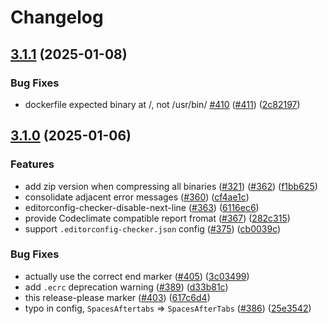 # Changelog

## [3.1.1](https://github.com/editorconfig-checker/editorconfig-checker/compare/v3.1.0...v3.1.1) (2025-01-08)


### Bug Fixes

* dockerfile expected binary at /, not /usr/bin/ [#410](https://github.com/editorconfig-checker/editorconfig-checker/issues/410) ([#411](https://github.com/editorconfig-checker/editorconfig-checker/issues/411)) ([2c82197](https://github.com/editorconfig-checker/editorconfig-checker/commit/2c821979c0b3ea291f65ec813cae3fa265603528))

## [3.1.0](https://github.com/editorconfig-checker/editorconfig-checker/compare/v3.0.3...v3.1.0) (2025-01-06)


### Features

* add zip version when compressing all binaries ([#321](https://github.com/editorconfig-checker/editorconfig-checker/issues/321)) ([#362](https://github.com/editorconfig-checker/editorconfig-checker/issues/362)) ([f1bb625](https://github.com/editorconfig-checker/editorconfig-checker/commit/f1bb625f2553952d4d8c72e3f97d17417f0c1ef7))
* consolidate adjacent error messages ([#360](https://github.com/editorconfig-checker/editorconfig-checker/issues/360)) ([cf4ae1c](https://github.com/editorconfig-checker/editorconfig-checker/commit/cf4ae1ccede331b2aa1b115f1de5257737de7eef))
* editorconfig-checker-disable-next-line ([#363](https://github.com/editorconfig-checker/editorconfig-checker/issues/363)) ([6116ec6](https://github.com/editorconfig-checker/editorconfig-checker/commit/6116ec6685b33652e9e25def9b8897ed4b015c7d))
* provide Codeclimate compatible report fromat ([#367](https://github.com/editorconfig-checker/editorconfig-checker/issues/367)) ([282c315](https://github.com/editorconfig-checker/editorconfig-checker/commit/282c315bd1c48f49cc1328de36e2ba4433c50249))
* support `.editorconfig-checker.json` config ([#375](https://github.com/editorconfig-checker/editorconfig-checker/issues/375)) ([cb0039c](https://github.com/editorconfig-checker/editorconfig-checker/commit/cb0039cfe68a11139011bcffe84b8ff62b3209bb))


### Bug Fixes

* actually use the correct end marker ([#405](https://github.com/editorconfig-checker/editorconfig-checker/issues/405)) ([3c03499](https://github.com/editorconfig-checker/editorconfig-checker/commit/3c034994cba21db7babd33672a0d26184ff88255))
* add `.ecrc` deprecation warning ([#389](https://github.com/editorconfig-checker/editorconfig-checker/issues/389)) ([d33b81c](https://github.com/editorconfig-checker/editorconfig-checker/commit/d33b81cc71c2eb740dd3e1c00f07dbc430b89087))
* this release-please marker ([#403](https://github.com/editorconfig-checker/editorconfig-checker/issues/403)) ([617c6d4](https://github.com/editorconfig-checker/editorconfig-checker/commit/617c6d44b5a8668de16bf67038dd5930e01c074e))
* typo in config, `SpacesAftertabs` =&gt; `SpacesAfterTabs` ([#386](https://github.com/editorconfig-checker/editorconfig-checker/issues/386)) ([25e3542](https://github.com/editorconfig-checker/editorconfig-checker/commit/25e3542ee45b0bd5cbdd450ba8eebee6ad3bba43))
